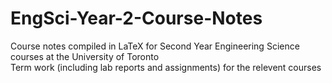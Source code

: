 # EngSci-Year-2-Course-Notes
Course notes compiled in LaTeX for Second Year Engineering Science courses at the University of Toronto
<br>
Term work (including lab reports and assignments) for the relevent courses

